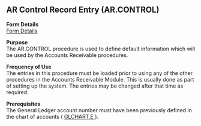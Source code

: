 ##  AR Control Record Entry (AR.CONTROL)

<PageHeader />

**Form Details**  
[ Form Details ](AR-CONTROL-1/README.md)

**Purpose**  
The AR.CONTROL procedure is used to define default information which will be
used by the Accounts Receivable procedures.

**Frequency of Use**  
The entries in this procedure must be loaded prior to using any of the other
procedures in the Accounts Receivable Module. This is usually done as part of
setting up the system. The entries may be changed after that time as required.

**Prerequisites**  
The General Ledger account number must have been previously defined in the chart of accounts ( [ GLCHART.E ](../../../../../rover/AP-OVERVIEW/AP-ENTRY/AP-E/CHECKS-E/AP-CONTROL/GLCHART-E) ). 

<badge text= "Version 8.10.57" vertical="middle" />

<PageFooter />